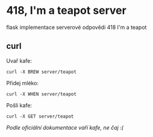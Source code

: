 # 418, I'm a teapot server

flask implementace serverové odpovědi 418 I'm a teapot

## curl

Uvař kafe:

```
curl -X BREW server/teapot
```

Přidej mléko:

```
curl -X WHEN server/teapot
```

Pošli kafe:

```
curl -X GET server/teapot
```

_Podle oficiální dokumentace vaří kafe, ne čaj :(_
